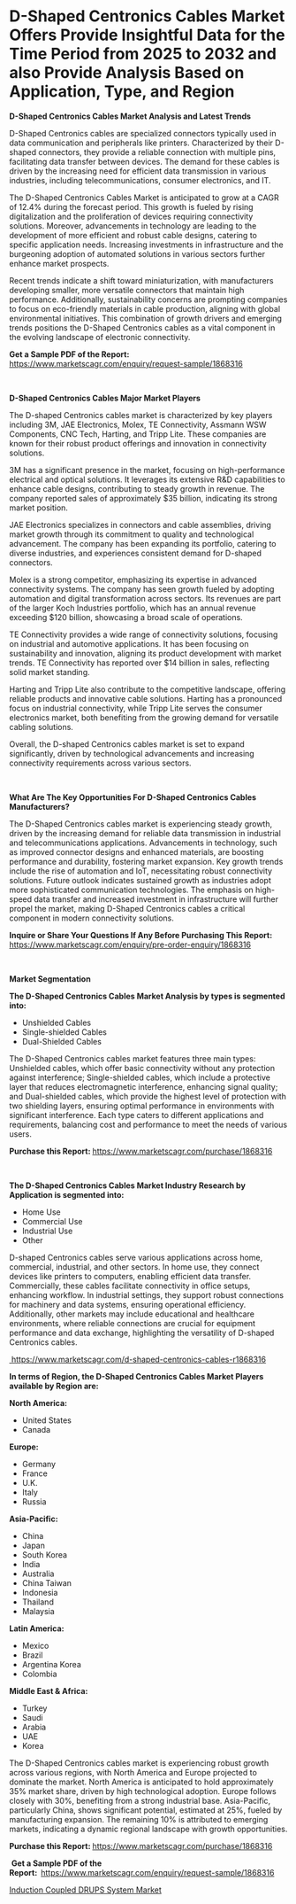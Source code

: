 <p><h1>D-Shaped Centronics Cables Market Offers Provide Insightful Data for the Time Period from 2025 to 2032 and also Provide Analysis Based on Application, Type, and Region</h1></p><p><strong>D-Shaped Centronics Cables Market Analysis and Latest Trends</strong></p>
<p><p>D-Shaped Centronics cables are specialized connectors typically used in data communication and peripherals like printers. Characterized by their D-shaped connectors, they provide a reliable connection with multiple pins, facilitating data transfer between devices. The demand for these cables is driven by the increasing need for efficient data transmission in various industries, including telecommunications, consumer electronics, and IT.</p><p>The D-Shaped Centronics Cables Market is anticipated to grow at a CAGR of 12.4% during the forecast period. This growth is fueled by rising digitalization and the proliferation of devices requiring connectivity solutions. Moreover, advancements in technology are leading to the development of more efficient and robust cable designs, catering to specific application needs. Increasing investments in infrastructure and the burgeoning adoption of automated solutions in various sectors further enhance market prospects.</p><p>Recent trends indicate a shift toward miniaturization, with manufacturers developing smaller, more versatile connectors that maintain high performance. Additionally, sustainability concerns are prompting companies to focus on eco-friendly materials in cable production, aligning with global environmental initiatives. This combination of growth drivers and emerging trends positions the D-Shaped Centronics cables as a vital component in the evolving landscape of electronic connectivity.</p></p>
<p><strong>Get a Sample PDF of the Report:&nbsp;</strong> <a href="https://www.marketscagr.com/enquiry/request-sample/1868316?utm_campaign=2326&utm_medium=2&utm_source=Github&utm_content=ia&utm_term=14022025&utm_id=d-shaped-centronics-cables">https://www.marketscagr.com/enquiry/request-sample/1868316</a></p>
<p>&nbsp;</p>
<p><strong>D-Shaped Centronics Cables Major Market Players</strong></p>
<p><p>The D-shaped Centronics cables market is characterized by key players including 3M, JAE Electronics, Molex, TE Connectivity, Assmann WSW Components, CNC Tech, Harting, and Tripp Lite. These companies are known for their robust product offerings and innovation in connectivity solutions.</p><p>3M has a significant presence in the market, focusing on high-performance electrical and optical solutions. It leverages its extensive R&D capabilities to enhance cable designs, contributing to steady growth in revenue. The company reported sales of approximately $35 billion, indicating its strong market position.</p><p>JAE Electronics specializes in connectors and cable assemblies, driving market growth through its commitment to quality and technological advancement. The company has been expanding its portfolio, catering to diverse industries, and experiences consistent demand for D-shaped connectors.</p><p>Molex is a strong competitor, emphasizing its expertise in advanced connectivity systems. The company has seen growth fueled by adopting automation and digital transformation across sectors. Its revenues are part of the larger Koch Industries portfolio, which has an annual revenue exceeding $120 billion, showcasing a broad scale of operations.</p><p>TE Connectivity provides a wide range of connectivity solutions, focusing on industrial and automotive applications. It has been focusing on sustainability and innovation, aligning its product development with market trends. TE Connectivity has reported over $14 billion in sales, reflecting solid market standing.</p><p>Harting and Tripp Lite also contribute to the competitive landscape, offering reliable products and innovative cable solutions. Harting has a pronounced focus on industrial connectivity, while Tripp Lite serves the consumer electronics market, both benefiting from the growing demand for versatile cabling solutions.</p><p>Overall, the D-shaped Centronics cables market is set to expand significantly, driven by technological advancements and increasing connectivity requirements across various sectors.</p></p>
<p>&nbsp;</p>
<p><strong>What Are The Key Opportunities For D-Shaped Centronics Cables Manufacturers?</strong></p>
<p><p>The D-Shaped Centronics cables market is experiencing steady growth, driven by the increasing demand for reliable data transmission in industrial and telecommunications applications. Advancements in technology, such as improved connector designs and enhanced materials, are boosting performance and durability, fostering market expansion. Key growth trends include the rise of automation and IoT, necessitating robust connectivity solutions. Future outlook indicates sustained growth as industries adopt more sophisticated communication technologies. The emphasis on high-speed data transfer and increased investment in infrastructure will further propel the market, making D-Shaped Centronics cables a critical component in modern connectivity solutions.</p></p>
<p><strong>Inquire or Share Your Questions If Any Before Purchasing This Report:</strong> <a href="https://www.marketscagr.com/enquiry/pre-order-enquiry/1868316?utm_campaign=2326&utm_medium=2&utm_source=Github&utm_content=ia&utm_term=14022025&utm_id=d-shaped-centronics-cables">https://www.marketscagr.com/enquiry/pre-order-enquiry/1868316</a></p>
<p>&nbsp;</p>
<p><strong>Market Segmentation</strong></p>
<p><strong>The D-Shaped Centronics Cables Market Analysis by types is segmented into:</strong></p>
<p><ul><li>Unshielded Cables</li><li>Single-shielded Cables</li><li>Dual-Shielded Cables</li></ul></p>
<p><p>The D-Shaped Centronics cables market features three main types: Unshielded cables, which offer basic connectivity without any protection against interference; Single-shielded cables, which include a protective layer that reduces electromagnetic interference, enhancing signal quality; and Dual-shielded cables, which provide the highest level of protection with two shielding layers, ensuring optimal performance in environments with significant interference. Each type caters to different applications and requirements, balancing cost and performance to meet the needs of various users.</p></p>
<p><strong>Purchase this Report:&nbsp;</strong><a href="https://www.marketscagr.com/purchase/1868316?utm_campaign=2326&utm_medium=2&utm_source=Github&utm_content=ia&utm_term=14022025&utm_id=d-shaped-centronics-cables">https://www.marketscagr.com/purchase/1868316</a></p>
<p>&nbsp;</p>
<p><strong>The D-Shaped Centronics Cables Market Industry Research by Application is segmented into:</strong></p>
<p><ul><li>Home Use</li><li>Commercial Use</li><li>Industrial Use</li><li>Other</li></ul></p>
<p><p>D-shaped Centronics cables serve various applications across home, commercial, industrial, and other sectors. In home use, they connect devices like printers to computers, enabling efficient data transfer. Commercially, these cables facilitate connectivity in office setups, enhancing workflow. In industrial settings, they support robust connections for machinery and data systems, ensuring operational efficiency. Additionally, other markets may include educational and healthcare environments, where reliable connections are crucial for equipment performance and data exchange, highlighting the versatility of D-shaped Centronics cables.</p></p>
<p><a href="https://www.marketscagr.com/d-shaped-centronics-cables-r1868316?utm_campaign=2326&utm_medium=2&utm_source=Github&utm_content=ia&utm_term=14022025&utm_id=d-shaped-centronics-cables">&nbsp;https://www.marketscagr.com/d-shaped-centronics-cables-r1868316</a></p>
<p><strong>In terms of Region, the D-Shaped Centronics Cables Market Players available by Region are:</strong></p>
<p>
    <p> <strong> North America: </strong>
        <ul>
            <li>United States</li>
            <li>Canada</li>
        </ul>
        </p> 
    <p> <strong> Europe: </strong>
        <ul>
            <li>Germany</li>
            <li>France</li>
            <li>U.K.</li>
            <li>Italy</li>
            <li>Russia</li>
        </ul>
        </p> 
    <p> <strong> Asia-Pacific: </strong>
        <ul>
            <li>China</li>
            <li>Japan</li>
            <li>South Korea</li>
            <li>India</li>
            <li>Australia</li>
            <li>China Taiwan</li>
            <li>Indonesia</li>
            <li>Thailand</li>
            <li>Malaysia</li>
        </ul>
        </p> 
    <p> <strong> Latin America: </strong>
        <ul>
            <li>Mexico</li>
            <li>Brazil</li>
            <li>Argentina Korea</li>
            <li>Colombia</li>
        </ul>
        </p> 
    <p> <strong> Middle East & Africa: </strong>
        <ul>
            <li>Turkey</li>
            <li>Saudi</li>
            <li>Arabia</li>
            <li>UAE</li>
            <li>Korea</li>
        </ul>
    </p>
    </p>
<p><p>The D-Shaped Centronics cables market is experiencing robust growth across various regions, with North America and Europe projected to dominate the market. North America is anticipated to hold approximately 35% market share, driven by high technological adoption. Europe follows closely with 30%, benefiting from a strong industrial base. Asia-Pacific, particularly China, shows significant potential, estimated at 25%, fueled by manufacturing expansion. The remaining 10% is attributed to emerging markets, indicating a dynamic regional landscape with growth opportunities.</p></p>
<p><strong>Purchase this Report: </strong><a href="https://www.marketscagr.com/purchase/1868316?utm_campaign=2326&utm_medium=2&utm_source=Github&utm_content=ia&utm_term=14022025&utm_id=d-shaped-centronics-cables">https://www.marketscagr.com/purchase/1868316</a></p>
<p>&nbsp;<strong>Get a Sample PDF of the Report:&nbsp;&nbsp;</strong><a href="https://www.marketscagr.com/enquiry/request-sample/1868316?utm_campaign=2326&utm_medium=2&utm_source=Github&utm_content=ia&utm_term=14022025&utm_id=d-shaped-centronics-cables">https://www.marketscagr.com/enquiry/request-sample/1868316</a></p>
<p><strong></strong></p>
<p><p><a href="https://github.com/pearlinewhite4692/Market-Research-Report-List-1/blob/main/induction-coupled-drups-system-market.md?utm_campaign=2326&utm_medium=2&utm_source=Github&utm_content=ia&utm_term=14022025&utm_id=d-shaped-centronics-cables">Induction Coupled DRUPS System Market</a></p></p>